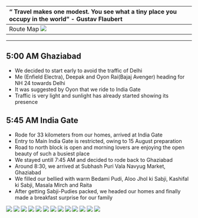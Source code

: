 |  “ Travel makes one modest. You see what a tiny place you occupy in the world” - Gustav Flaubert |
| :--- |
| Route Map ![](https://github.com/inbravo/travel/blob/master/august-2017/images/route-map.jpg)|

---

##  5:00 AM Ghaziabad
*	We decided to start early to avoid the traffic of Delhi
*	Me (Enfield Electra), Deepak and Oyon Rai(Bajaj Avenger) heading for NH 24 towards Delhi
*	It was suggested by Oyon that we ride to India Gate
*	Traffic is very light and sunlight has already started showing its presence

##  5:45 AM India Gate
*	Rode for 33 kilometers from our homes, arrived at India Gate
*	Entry to Main India Gate is restricted, owing to 15 August preparation
*	Road to north block is open and morning lovers are enjoying the open beauty of such a busiest place
*	We stayed untill 7:45 AM and decided to rode back to Ghaziabad
*  	Around 8:30, we arrived at Subhash Puri Vala Navyug Market, Ghaziabad
* 	We filled our bellied with warm Bedami Pudi, Aloo Jhol ki Sabji, Kashifal ki Sabji, Masala Mirch and Raita
* 	After getting Sabji-Pudies packed, we headed our homes and finally made a breakfast surprise for our family 

![](https://github.com/inbravo/travel/blob/master/august-2017/images/IMG_20170812_062001.jpg)
![](https://github.com/inbravo/travel/blob/master/august-2017/images/IMG_20170812_063254.jpg)
![](https://github.com/inbravo/travel/blob/master/august-2017/images/IMG_20170812_063246.jpg)
![](https://github.com/inbravo/travel/blob/master/august-2017/images/IMG_20170812_064506.jpg)
![](https://github.com/inbravo/travel/blob/master/august-2017/images/IMG_20170812_060500.jpg)
![](https://github.com/inbravo/travel/blob/master/august-2017/images/IMG_1035.jpg)
![](https://github.com/inbravo/travel/blob/master/august-2017/images/IMG_1143.jpg)
![](https://github.com/inbravo/travel/blob/master/august-2017/images/IMG_1123.jpg)
![](https://github.com/inbravo/travel/blob/master/august-2017/images/IMG_1138.jpg)
![](https://github.com/inbravo/travel/blob/master/august-2017/images/IMG_1029.jpg)
![](https://github.com/inbravo/travel/blob/master/august-2017/images/IMG_1007.jpg)
![](https://github.com/inbravo/travel/blob/master/august-2017/images/IMG_20170812_063340.jpg)
![](https://github.com/inbravo/travel/blob/master/august-2017/images/IMG_20170812_082626.jpg)







